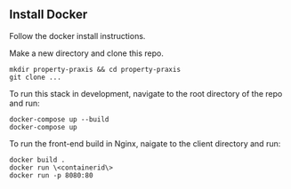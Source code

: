 ## Install Docker

Follow the docker install instructions.

Make a new directory and clone this repo.
```
mkdir property-praxis && cd property-praxis
git clone ...
```

To run this stack in development, navigate to the 
root directory of the repo and run:
```
docker-compose up --build
docker-compose up
```

To run the front-end build in Nginx, naigate to the 
client directory and run:
```
docker build .
docker run \<containerid\> 
docker run -p 8080:80
```

